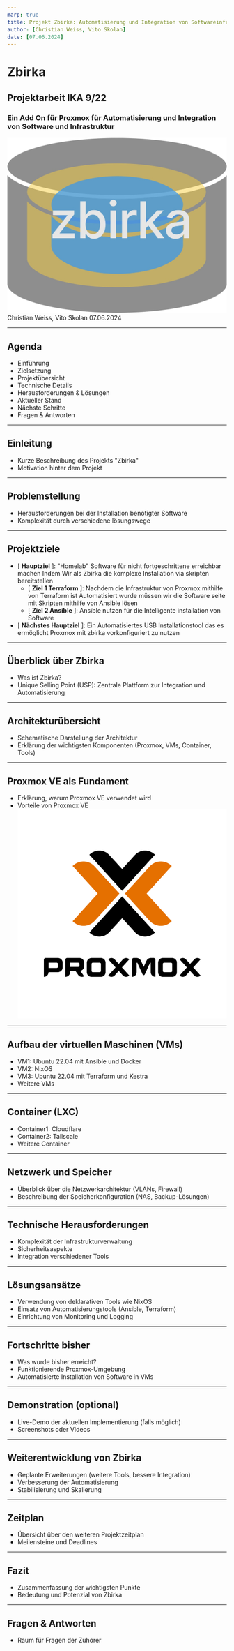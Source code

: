 ```yaml
---
marp: true
title: Projekt Zbirka: Automatisierung und Integration von Softwareinfrastruktur
author: [Christian Weiss, Vito Skolan]
date: [07.06.2024]
---
```


# Zbirka
## Projektarbeit IKA 9/22
### Ein Add On für Proxmox für Automatisierung und Integration von Software und Infrastruktur

![bg right 70%](./marpPictures/zbirka-logo.png)
Christian Weiss, Vito Skolan
07.06.2024

---

## Agenda

- Einführung
- Zielsetzung
- Projektübersicht
- Technische Details
- Herausforderungen & Lösungen
- Aktueller Stand
- Nächste Schritte
- Fragen & Antworten

---

## Einleitung

- Kurze Beschreibung des Projekts "Zbirka"
- Motivation hinter dem Projekt

---

## Problemstellung

- Herausforderungen bei der Installation benötigter Software
- Komplexität durch verschiedene lösungswege

---

## Projektziele

- [ **Hauptziel** ]: "Homelab" Software für nicht fortgeschrittene erreichbar machen Indem Wir als Zbirka die komplexe Installation via skripten bereitstellen
  - [ **Ziel 1 Terraform** ]: Nachdem die Infrastruktur von Proxmox mithilfe von Terraform ist Automatisiert wurde müssen wir die Software seite mit Skripten mithilfe von Ansible lösen
  - [ **Ziel 2 Ansible** ]: Ansible nutzen für die Intelligente installation von Software
- [ **Nächstes Hauptziel** ]: Ein Automatisiertes USB Installationstool das es ermöglicht Proxmox mit zbirka vorkonfiguriert zu nutzen

---

## Überblick über Zbirka

- Was ist Zbirka?
- Unique Selling Point (USP): Zentrale Plattform zur Integration und Automatisierung

---

## Architekturübersicht

- Schematische Darstellung der Architektur
- Erklärung der wichtigsten Komponenten (Proxmox, VMs, Container, Tools)

---

## Proxmox VE als Fundament

- Erklärung, warum Proxmox VE verwendet wird
- Vorteile von Proxmox VE
![bg right 70%](./marpPictures/proxmox-logo-stacked-color.png)

---

## Aufbau der virtuellen Maschinen (VMs)

- VM1: Ubuntu 22.04 mit Ansible und Docker
- VM2: NixOS
- VM3: Ubuntu 22.04 mit Terraform und Kestra
- Weitere VMs

---

## Container (LXC)

- Container1: Cloudflare
- Container2: Tailscale
- Weitere Container

---

## Netzwerk und Speicher

- Überblick über die Netzwerkarchitektur (VLANs, Firewall)
- Beschreibung der Speicherkonfiguration (NAS, Backup-Lösungen)

---

## Technische Herausforderungen

- Komplexität der Infrastrukturverwaltung
- Sicherheitsaspekte
- Integration verschiedener Tools

---

## Lösungsansätze

- Verwendung von deklarativen Tools wie NixOS
- Einsatz von Automatisierungstools (Ansible, Terraform)
- Einrichtung von Monitoring und Logging

---

## Fortschritte bisher

- Was wurde bisher erreicht?
- Funktionierende Proxmox-Umgebung
- Automatisierte Installation von Software in VMs

---

## Demonstration (optional)

- Live-Demo der aktuellen Implementierung (falls möglich)
- Screenshots oder Videos

---

## Weiterentwicklung von Zbirka

- Geplante Erweiterungen (weitere Tools, bessere Integration)
- Verbesserung der Automatisierung
- Stabilisierung und Skalierung

---

## Zeitplan

- Übersicht über den weiteren Projektzeitplan
- Meilensteine und Deadlines

---

## Fazit

- Zusammenfassung der wichtigsten Punkte
- Bedeutung und Potenzial von Zbirka

---

## Fragen & Antworten

- Raum für Fragen der Zuhörer
